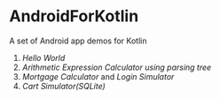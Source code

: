 # AndroidForKotlin
A set of Android app demos for Kotlin

1. *Hello World*
2. *Arithmetic Expression Calculator using parsing tree*
3. *Mortgage Calculator* and *Login Simulator*
4. *Cart Simulator(SQLite)* 

